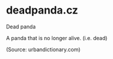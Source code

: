 # deadpanda.cz

Dead panda

A panda that is no longer alive. (i.e. dead)

(Source: urbandictionary.com)
